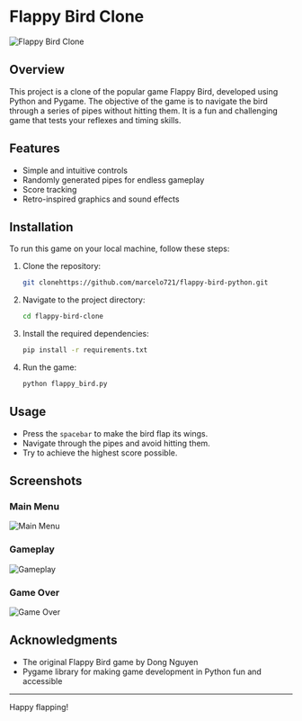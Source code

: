 # Flappy Bird Clone

![Flappy Bird Clone](https://i.pinimg.com/originals/29/ae/ac/29aeaca22eb45af703e1abde43e0e99e.jpg)

## Overview

This project is a clone of the popular game Flappy Bird, developed using Python and Pygame. The objective of the game is to navigate the bird through a series of pipes without hitting them. It is a fun and challenging game that tests your reflexes and timing skills.

## Features

- Simple and intuitive controls
- Randomly generated pipes for endless gameplay
- Score tracking
- Retro-inspired graphics and sound effects

## Installation

To run this game on your local machine, follow these steps:

1. Clone the repository:
    ```bash
    git clonehttps://github.com/marcelo721/flappy-bird-python.git
    ```
2. Navigate to the project directory:
    ```bash
    cd flappy-bird-clone
    ```
3. Install the required dependencies:
    ```bash
    pip install -r requirements.txt
    ```
4. Run the game:
    ```bash
    python flappy_bird.py
    ```

## Usage

- Press the `spacebar` to make the bird flap its wings.
- Navigate through the pipes and avoid hitting them.
- Try to achieve the highest score possible.

## Screenshots

### Main Menu
![Main Menu](http://gameaccessibilityguidelines.com/wp-content/uploads/2014/05/flappy-birds-button-size-e1401137200614-940x1024.png)

### Gameplay
![Gameplay](https://wallpapers.com/images/hd/flappy-bird-background-upji71lllhys89y3.jpg)

### Game Over
![Game Over](https://i.pinimg.com/originals/4a/0b/9e/4a0b9e0fccf502091dea498ba7a3f1bd.jpg)


## Acknowledgments

- The original Flappy Bird game by Dong Nguyen
- Pygame library for making game development in Python fun and accessible

---

Happy flapping!
